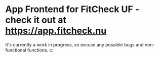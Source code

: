 # App Frontend for FitCheck UF - check it out at https://app.fitcheck.nu

It's currently a work in progress, so excuse any possible bugs and non-functional functions. c:
